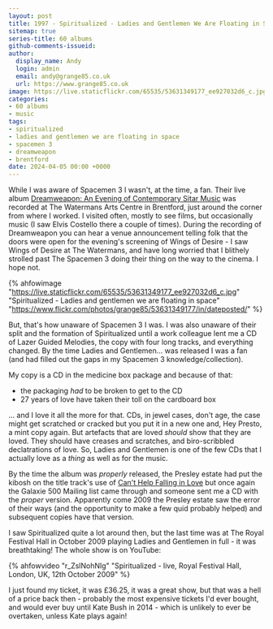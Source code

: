```yaml
---
layout: post
title: 1997 - Spiritualized - Ladies and Gentlemen We Are Floating in Space
sitemap: true
series-title: 60 albums
github-comments-issueid:
author:
  display_name: Andy
  login: admin
  email: andy@grange85.co.uk
  url: https://www.grange85.co.uk
image: https://live.staticflickr.com/65535/53631349177_ee927032d6_c.jpg
categories:
- 60 albums
- music
tags:
- spiritualized
- ladies and gentlemen we are floating in space
- spacemen 3
- dreamweapon
- brentford
date: 2024-04-05 00:00 +0000
---
```

While I was aware of Spacemen 3 I wasn't, at the time, a fan. Their live album [Dreamweapon: An Evening of Contemporary Sitar Music](https://en.wikipedia.org/wiki/Dreamweapon:_An_Evening_of_Contemporary_Sitar_Music) was recorded at The Watermans Arts Centre in Brentford, just around the corner from where I worked. I visited often, mostly to see films, but occasionally music (I saw Elvis Costello there a couple of times). During the recording of Dreamweapon you can hear a venue announcement telling folk that the doors were open for the evening's screening of Wings of Desire - I saw Wings of Desire at The Watermans, and have long worried that I blithely strolled past The Spacemen 3 doing their thing on the way to the cinema. I hope not.

{% ahfowimage "https://live.staticflickr.com/65535/53631349177_ee927032d6_c.jpg" "Spiritualized - Ladies and gentlemen we are floating in space" "https://www.flickr.com/photos/grange85/53631349177/in/dateposted/" %}

But, that's how unaware of Spacemen 3 I was. I was also unaware of their split and the formation of Spiritualized until a work colleague lent me a CD of Lazer Guided Melodies, the copy with four long tracks, and everything changed. By the time Ladies and Gentlemen... was released I was a fan (and had filled out the gaps in my Spacemen 3 knowledge/collection).

My copy is a CD in the medicine box package and because of that:
 - the packaging _had_ to be broken to get to the CD
 - 27 years of love have taken their toll on the cardboard box

... and I love it all the more for that. CDs, in jewel cases, don't age, the case might get scratched or cracked but you put it in a new one and, Hey Presto, a mint copy again. But artefacts that are loved _should_ show that they are loved. They should have creases and scratches, and biro-scribbled declatrations of love. So, Ladies and Gentlemen is one of the few CDs that I actually love as a _thing_ as well as for the music.

By the time the album was _properly_ released, the Presley estate had put the kibosh on the title track's use of [Can't Help Falling in Love]() but once again the Galaxie 500 Mailing list came through and someone sent me a CD with the _proper_ version. Apparently come 2009 the Presley estate saw the error of their ways (and the opportunity to make a few quid probably helped) and subsequent copies have that version.

I saw Spiritualized quite a lot around then, but the last time was at The Royal Festival Hall in October 2009 playing Ladies and Gentlemen in full - it was breathtaking! The whole show is on YouTube:

{% ahfowvideo "r_ZslNohNlg" "Spiritualized - live, Royal Festival Hall, London, UK, 12th October 2009" %}

I just found my ticket, it was £36.25, it was a great show, but that was a hell of a price back then - probably the most expensive tickets I'd ever bought, and would ever buy until Kate Bush in 2014 - which is unlikely to ever be overtaken, unless Kate plays again!

